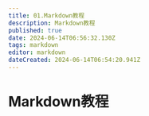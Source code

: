 ```yaml
---
title: 01.Markdown教程
description: Markdown教程
published: true
date: 2024-06-14T06:56:32.130Z
tags: markdown
editor: markdown
dateCreated: 2024-06-14T06:54:20.941Z
---
```


# Markdown教程




